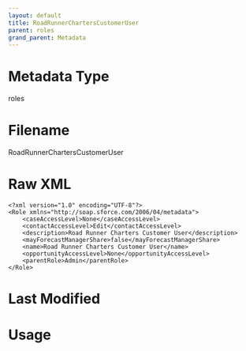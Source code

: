 ```yaml
---
layout: default
title: RoadRunnerChartersCustomerUser
parent: roles
grand_parent: Metadata
---
```

# Metadata Type
roles


# Filename 
RoadRunnerChartersCustomerUser


# Raw XML
```
<?xml version="1.0" encoding="UTF-8"?>
<Role xmlns="http://soap.sforce.com/2006/04/metadata">
    <caseAccessLevel>None</caseAccessLevel>
    <contactAccessLevel>Edit</contactAccessLevel>
    <description>Road Runner Charters Customer User</description>
    <mayForecastManagerShare>false</mayForecastManagerShare>
    <name>Road Runner Charters Customer User</name>
    <opportunityAccessLevel>None</opportunityAccessLevel>
    <parentRole>Admin</parentRole>
</Role>
```


# Last Modified


# Usage
